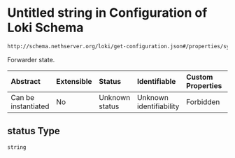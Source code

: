 # Untitled string in Configuration of Loki Schema

```txt
http://schema.nethserver.org/loki/get-configuration.json#/properties/syslog/properties/status
```

Forwarder state.

| Abstract            | Extensible | Status         | Identifiable            | Custom Properties | Additional Properties | Access Restrictions | Defined In                                                                     |
| :------------------ | :--------- | :------------- | :---------------------- | :---------------- | :-------------------- | :------------------ | :----------------------------------------------------------------------------- |
| Can be instantiated | No         | Unknown status | Unknown identifiability | Forbidden         | Allowed               | none                | [get-configuration.json\*](loki/get-configuration.json "open original schema") |

## status Type

`string`
